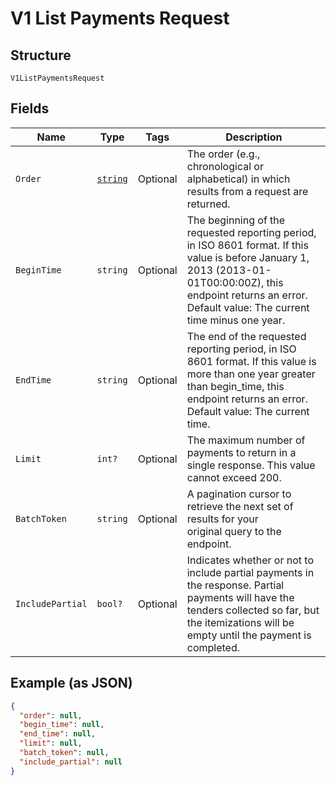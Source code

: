 
# V1 List Payments Request

## Structure

`V1ListPaymentsRequest`

## Fields

| Name | Type | Tags | Description |
|  --- | --- | --- | --- |
| `Order` | [`string`](../../doc/models/sort-order.md) | Optional | The order (e.g., chronological or alphabetical) in which results from a request are returned. |
| `BeginTime` | `string` | Optional | The beginning of the requested reporting period, in ISO 8601 format. If this value is before January 1, 2013 (2013-01-01T00:00:00Z), this endpoint returns an error. Default value: The current time minus one year. |
| `EndTime` | `string` | Optional | The end of the requested reporting period, in ISO 8601 format. If this value is more than one year greater than begin_time, this endpoint returns an error. Default value: The current time. |
| `Limit` | `int?` | Optional | The maximum number of payments to return in a single response. This value cannot exceed 200. |
| `BatchToken` | `string` | Optional | A pagination cursor to retrieve the next set of results for your<br>original query to the endpoint. |
| `IncludePartial` | `bool?` | Optional | Indicates whether or not to include partial payments in the response. Partial payments will have the tenders collected so far, but the itemizations will be empty until the payment is completed. |

## Example (as JSON)

```json
{
  "order": null,
  "begin_time": null,
  "end_time": null,
  "limit": null,
  "batch_token": null,
  "include_partial": null
}
```

